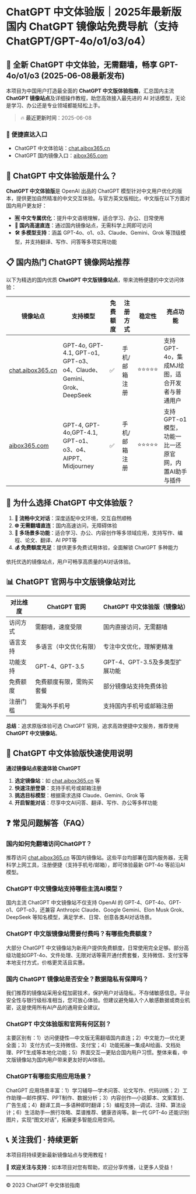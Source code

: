 # ChatGPT 中文体验版｜2025年最新版国内 ChatGPT 镜像站免费导航（支持 ChatGPT/GPT-4o/o1/o3/o4）

## 📢 全新 ChatGPT 中文体验，无需翻墙，畅享 GPT-4o/o1/o3  (2025-06-08最新发布)

本项目为中国用户打造最全面的 **ChatGPT 中文版体验指南**，汇总国内主流 **ChatGPT 镜像站点**及详细操作教程，助您高效接入最先进的 AI 对话模型，无论是学习、办公还是专业领域都能轻松上手。

> 🔥 **最近更新时间**：2025-06-08

### 🚀 便捷直达入口

- ChatGPT 中文体验站：[chat.aibox365.cn](https://chat.aibox365.cn)
- ChatGPT 国内镜像入口：[aibox365.com](https://aibox365.com)

## 🤔 ChatGPT 中文体验版是什么？

**ChatGPT 中文体验版**是 OpenAI 出品的 ChatGPT 模型针对中文用户优化的版本，提供更加自然精准的中文交互体验。与官方英文版相比，中文版在以下方面对国内用户更友好：

- **🈶 中文专属优化**：提升中文语境理解，适合学习、办公、日常使用
- **🚀 国内高速直连**：通过国内镜像站点，无需科学上网即可访问
- **🛠️ 多模型支持**：涵盖 GPT-4o、o1、o3、Claude、Gemini、Grok 等顶级模型，并支持翻译、写作、问答等多项实用功能

## 📋 国内热门 ChatGPT 镜像网站推荐

以下为精选的国内优质 **ChatGPT 中文版镜像站点**，带来流畅便捷的中文访问体验：

| 镜像站点 | 支持模型 | 免费额度 | 注册方式 | 稳定性 | 亮点功能 |
|----------|----------|----------|----------|--------|----------|
| [chat.aibox365.cn](https://chat.aibox365.cn) | GPT-4o, GPT-4.1, GPT-o1, GPT-o3、o4、Claude、Gemini、Grok、DeepSeek | ✅ | 手机/邮箱注册 | ⭐⭐⭐⭐⭐ | 支持GPT-4o，集成MJ绘图，适合开发者与普通用户 |
| [aibox365.com](https://aibox365.com) | GPT-4, GPT-4o,GPT-4.1, GPT-o1、o3、o4、AIPPT、Midjourney | ✅ | 手机/邮箱注册 | ⭐⭐⭐⭐⭐ | 支持GPT-o1模型，功能一比一还原官网，内置AI助手与插件 |

## 🌟 为什么选择 ChatGPT 中文体验版？

1. **📝 流畅中文对话**：深度适配中文环境，交互自然顺畅
2. **🌐 无需翻墙直连**：国内高速访问，无障碍体验
3. **🎯 多场景多功能**：适合学习、办公、内容创作等多领域应用，支持写作、编程、论文、翻译、AI PPT等
4. **💰 免费额度充足**：提供更多免费试用体验，全面解锁 ChatGPT 多种能力

依托优选的镜像站点，用户可畅享高质量的AI对话体验。

## 📊 ChatGPT 官网与中文版镜像站对比

| 对比维度 | ChatGPT 官网 | ChatGPT 中文体验版（镜像站） |
|----------|--------------|-----------------------------|
| 访问方式 | 需翻墙，速度受限 | 国内直接访问，无需翻墙 |
| 语言支持 | 多语言（中文优化有限） | 专注中文优化，理解更精准 |
| 功能支持 | GPT-4、GPT-3.5 | GPT-4、GPT-3.5及多类型扩展功能 |
| 免费额度 | 免费额度有限，需购买套餐 | 部分镜像站支持免费体验 |
| 注册门槛 | 需海外手机号 | 支持国内手机号或邮箱注册 |

**总结**：追求原版体验可选 ChatGPT 官网，追求高效便捷中文服务，推荐使用 **ChatGPT 中文镜像站**。

## 📝 ChatGPT 中文体验版快速使用说明

**通过镜像站点极速体验 ChatGPT**

1. **选定镜像站**：如 [chat.aibox365.cn](https://chat.aibox365.cn) 等
2. **快速注册登录**：支持手机号或邮箱注册
3. **挑选目标模型**：根据需求选择 Claude、Gemini、Grok 等
4. **开启智能对话**：尽享中文AI问答、翻译、写作、办公等多样功能

## ❓ 常见问题解答（FAQ）

### 国内如何免翻墙访问ChatGPT？

推荐访问 [chat.aibox365.cn](https://chat.aibox365.cn) 等国内镜像站。这些平台均部署在国内服务器，无需科学上网工具，注册便捷（支持手机号/邮箱），即可体验最新 GPT-4o 等前沿AI模型。

### ChatGPT 中文镜像站支持哪些主流AI模型？

国内主流 ChatGPT 中文镜像站不仅支持 OpenAI 的 GPT-4、GPT-4o、GPT-o1、GPT-o3，还兼容 Anthropic Claude、Google Gemini、Elon Musk Grok、DeepSeek 等知名模型，满足学术、日常、创意各类AI对话场景。

### ChatGPT 中文版镜像站需要付费吗？有哪些免费额度？

大部分 ChatGPT 中文镜像站为新用户提供免费额度，日常使用完全足够。部分高级功能如GPT-4o、文件处理、无限对话等需开通付费套餐，支持微信、支付宝等本地支付方式，价格更灵活且实惠。

### 国内 ChatGPT 镜像站是否安全？数据隐私有保障吗？

我们推荐的镜像站采用全程加密技术，保护用户对话隐私，不存储敏感信息。平台安全性与银行级标准相当，您可放心体验。但建议避免输入个人敏感数据或商业机密，这是使用所有AI产品的通用安全建议。

### ChatGPT 中文体验版和官网有何区别？

主要区别有：1）访问便捷性—中文版无需翻墙国内直连；2）中文能力—优化更全面；3）支付方式—支持微信、支付宝；4）功能拓展—集成AI绘画、文档处理、PPT生成等本地化功能；5）界面交互—更贴合国内用户习惯。整体来看，中文版镜像站为国内用户带来更友好的AI体验。

### ChatGPT有哪些实用应用场景？

ChatGPT 应用场景丰富：1）学习辅导—学术问答、论文写作、代码训练；2）工作助理—邮件撰写、PPT制作、数据分析；3）内容创作—小说脚本、文案策划、广告生成；4）翻译工具—多语种即时翻译；5）编程支持—调试、注释、算法设计；6）生活助手—旅行攻略、菜谱推荐、健康咨询等。新一代 GPT-4o 还能识别图片，实现“图文对话”，拓展更多智能应用空间。

## 📞 关注我们 · 持续更新

本项目将持续更新最新镜像站点与使用教程！

🌟 **欢迎关注与支持**：如本项目对您有帮助，欢迎分享传播，让更多人受益！

---

© 2023 ChatGPT 中文体验指南
